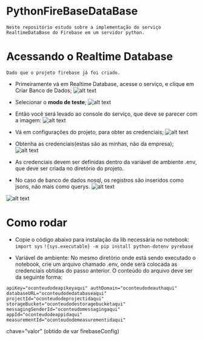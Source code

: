 # PythonFireBaseDataBase
`Neste repositório estudo sobre a implementação do serviço RealtimeDataBase do Firebase em um servidor python.`

# Acessando o Realtime Database
`Dado que o projeto firebase já foi criado.`
* Primeiramente vá em Realtime Database, acesse o serviço, e clique em Criar Banco de Dados;
![alt text](https://github.com/Beevi-Cognitive/PythonFireBaseDataBase/blob/master/imagens/img1.png?raw=true)

* Selecionar o __modo de teste__;
![alt text](https://github.com/Beevi-Cognitive/PythonFireBaseDataBase/blob/master/imagens/img2.png?raw=true)

* Então você será levado ao console do serviço, que deve se parecer com a imagem:
![alt text](https://github.com/Beevi-Cognitive/PythonFireBaseDataBase/blob/master/imagens/img3.png?raw=true)

* Vá em configurações do projeto, para obter as credenciais;
![alt text](https://github.com/Beevi-Cognitive/PythonFireBaseDataBase/blob/master/imagens/img4.png?raw=true)

* Obtenha as credenciais(estas são as minhas, não da empresa);
![alt text](https://github.com/Beevi-Cognitive/PythonFireBaseDataBase/blob/master/imagens/img5.png?raw=true)

* As credenciais devem ser definidas dentro da variável de ambiente .env, que deve ser criada no diretório do projeto.

* No caso de banco de dados nosql, os registros são inseridos como jsons, não mais como querys.
![alt text](https://github.com/Beevi-Cognitive/PythonFireBaseDataBase/blob/master/imagens/img6.png?raw=true)

![alt text](https://github.com/Beevi-Cognitive/PythonFireBaseDataBase/blob/master/imagens/img7.png?raw=true)

# Como rodar

* Copie o código abaixo para instalação da lib necessária no notebook:
    `import sys`
    `!{sys.executable} -m pip install python-dotenv pyrebase`

* Variável de ambiente:
No mesmo diretório onde está sendo executado o notebook, crie um arquivo chamado .env, onde será colocada as credenciais obtidas do passo anterior. O conteúdo do arquivo deve ser da seguinte forma:

`apiKey="oconteudodeapikeyaqui" authDomain="oconteudodeauthaqui" databaseURL="oconteudodedatabaseaqui" projectId="oconteudodeprojectidaqui" storageBucket="oconteudodestoragebucketaqui" messagingSenderId="oconteudomessagingaqui" appId="oconteudodeappidaqui" measurementId="oconteudodemeasurementidaqui"`

chave="valor" (obtido de var firebaseConfig)